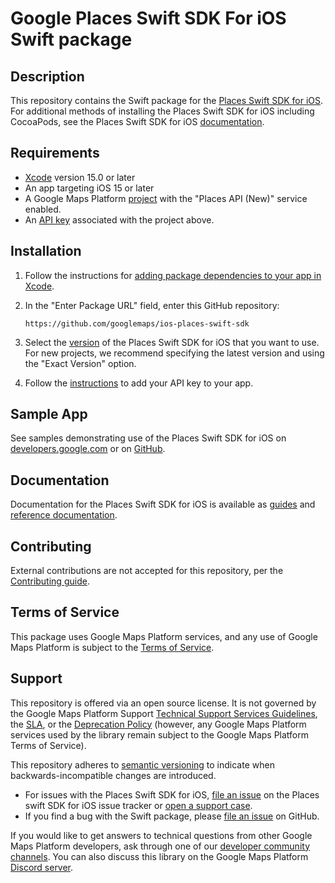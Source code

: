 <!--* freshness: { exempt: true } *-->

# Google Places Swift SDK For iOS Swift package

## Description

This repository contains the Swift package for the
[Places Swift SDK for iOS](https://developers.google.com/maps/documentation/places/ios-sdk).
For additional methods of installing the Places Swift SDK for iOS including
CocoaPods, see the Places Swift SDK for iOS
[documentation](https://developers.google.com/maps/documentation/places/ios-sdk/config).

## Requirements

-   [Xcode](https://developer.apple.com/xcode/) version 15.0 or later
-   An app targeting iOS 15 or later
-   A Google Maps Platform
    [project](https://developers.google.com/maps/documentation/places/ios-sdk/cloud-setup)
    with the "Places API (New)" service enabled.
-   An
    [API key](https://developers.google.com/maps/documentation/places/ios-sdk/get-api-key)
    associated with the project above.

## Installation

1.  Follow the instructions for
    [adding package dependencies to your app in Xcode](https://developer.apple.com/documentation/xcode/adding-package-dependencies-to-your-app).

2.  In the "Enter Package URL" field, enter this GitHub repository:

    ```
    https://github.com/googlemaps/ios-places-swift-sdk
    ```

3.  Select the
    [version](https://developers.google.com/maps/documentation/places/ios-sdk/versions)
    of the Places Swift SDK for iOS that you want to use. For new projects, we
    recommend specifying the latest version and using the "Exact Version"
    option.

4.  Follow the
    [instructions](https://developers.google.com/maps/documentation/places/ios-sdk/config#get-an-api-key)
    to add your API key to your app.

## Sample App

See samples demonstrating use of the Places Swift SDK for iOS on
[developers.google.com](https://developers.google.com/maps/documentation/places/ios-sdk/code-samples)
or on [GitHub](https://github.com/googlemaps-samples/ios-places-sdk-samples).

## Documentation

Documentation for the Places Swift SDK for iOS is available as
[guides](https://developers.google.com/maps/documentation/places/ios-sdk) and
[reference documentation](https://developers.google.com/maps/documentation/places/ios-sdk/reference/overview).

## Contributing

External contributions are not accepted for this repository, per the
[Contributing guide](https://github.com/googlemaps/ios-places-sdk/blob/main/CONTRIBUTING.md).

## Terms of Service

This package uses Google Maps Platform services, and any use of Google Maps
Platform is subject to the
[Terms of Service](https://cloud.google.com/maps-platform/terms).

## Support

This repository is offered via an open source license. It is not governed by the
Google Maps Platform Support
[Technical Support Services Guidelines](https://cloud.google.com/maps-platform/terms/tssg),
the [SLA](https://cloud.google.com/maps-platform/terms/sla), or the
[Deprecation Policy](https://cloud.google.com/maps-platform/terms) (however, any
Google Maps Platform services used by the library remain subject to the Google
Maps Platform Terms of Service).

This repository adheres to [semantic versioning](https://semver.org/) to
indicate when backwards-incompatible changes are introduced.

-   For issues with the Places Swift SDK for iOS,
    [file an issue](https://developers.google.com/maps/documentation/places/ios-sdk/support#issue-tracker)
    on the Places swift SDK for iOS issue tracker or
    [open a support case](https://developers.google.com/maps/documentation/places/ios-sdk/support#contact-maps-support).
-   If you find a bug with the Swift package, please
    [file an issue](https://github.com/googlemaps/ios-places-sdk/issues) on
    GitHub.

If you would like to get answers to technical questions from other Google Maps
Platform developers, ask through one of our
[developer community channels](https://developers.google.com/maps/developer-community).
You can also discuss this library on the Google Maps Platform
[Discord server](https://discord.gg/hYsWbmk).

